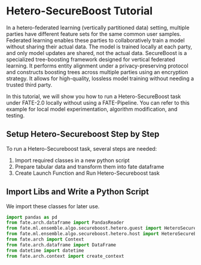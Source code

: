 # Hetero-SecureBoost Tutorial

In a hetero-federated learning (vertically partitioned data) setting, multiple parties have different feature sets for the same common user samples. Federated learning enables these parties to collaboratively train a model without sharing their actual data. The model is trained locally at each party, and only model updates are shared, not the actual data. SecureBoost is a specialized tree-boosting framework designed for vertical federated learning. It performs entity alignment under a privacy-preserving protocol and constructs boosting trees across multiple parties using an encryption strategy. It allows for high-quality, lossless model training without needing a trusted third party.

In this tutorial, we will show you how to run a Hetero-SecureBoost task under FATE-2.0 locally without using a FATE-Pipeline. You can refer to this example for local model experimentation, algorithm modification, and testing.

## Setup Hetero-Secureboost Step by Step

To run a Hetero-Secureboost task, several steps are needed:

1. Import required classes in a new python script
2. Prepare tabular data and transform them into fate dataframe
3. Create Launch Function and Run Hetero-Secureboost task

## Import Libs and Write a Python Script

We import these classes for later use.

```python
import pandas as pd
from fate.arch.dataframe import PandasReader
from fate.ml.ensemble.algo.secureboost.hetero.guest import HeteroSecureBoostGuest
from fate.ml.ensemble.algo.secureboost.hetero.host import HeteroSecureBoostHost
from fate.arch import Context
from fate.arch.dataframe import DataFrame
from datetime import datetime
from fate.arch.context import create_context
```

# 